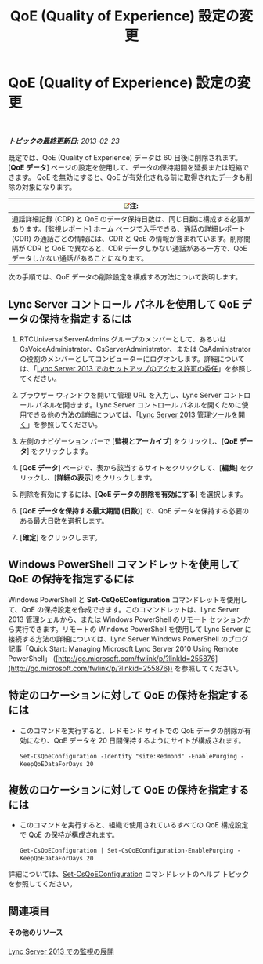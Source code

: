 ﻿---
title: QoE (Quality of Experience) 設定の変更
TOCTitle: QoE (Quality of Experience) 設定の変更
ms:assetid: a6b41de2-1466-4240-8a70-14ce6f0f3ddc
ms:mtpsurl: https://technet.microsoft.com/ja-jp/library/Gg182563(v=OCS.15)
ms:contentKeyID: 48273194
ms.date: 05/19/2016
mtps_version: v=OCS.15
ms.translationtype: HT
---

# QoE (Quality of Experience) 設定の変更

 

_**トピックの最終更新日:** 2013-02-23_

既定では、QoE (Quality of Experience) データは 60 日後に削除されます。 \[**QoE データ**\] ページの設定を使用して、データの保持期間を延長または短縮できます。 QoE を無効にすると、QoE が有効化される前に取得されたデータも削除の対象になります。

<table>
<thead>
<tr class="header">
<th><img src="images/Gg412781.note(OCS.15).gif" title="note" alt="note" />注:</th>
</tr>
</thead>
<tbody>
<tr class="odd">
<td>通話詳細記録 (CDR) と QoE のデータ保持日数は、同じ日数に構成する必要があります。[監視レポート] ホーム ページで入手できる、通話の詳細レポート (CDR) の通話ごとの情報には、CDR と QoE の情報が含まれています。削除間隔が CDR と QoE で異なると、CDR データしかない通話がある一方で、QoE データしかない通話があることになります。</td>
</tr>
</tbody>
</table>


次の手順では、QoE データの削除設定を構成する方法について説明します。

## Lync Server コントロール パネルを使用して QoE データの保持を指定するには

1.  RTCUniversalServerAdmins グループのメンバーとして、あるいは CsVoiceAdministrator、CsServerAdministrator、または CsAdministrator の役割のメンバーとしてコンピューターにログオンします。詳細については、「[Lync Server 2013 でのセットアップのアクセス許可の委任](lync-server-2013-delegate-setup-permissions.md)」を参照してください。

2.  ブラウザー ウィンドウを開いて管理 URL を入力し、Lync Server コントロール パネルを開きます。Lync Server コントロール パネルを開くために使用できる他の方法の詳細については、「[Lync Server 2013 管理ツールを開く](lync-server-2013-open-lync-server-administrative-tools.md)」を参照してください。

3.  左側のナビゲーション バーで \[**監視とアーカイブ**\] をクリックし、\[**QoE データ**\] をクリックします。

4.  \[**QoE データ**\] ページで、表から該当するサイトをクリックして、\[**編集**\] をクリックし、\[**詳細の表示**\] をクリックします。

5.  削除を有効にするには、\[**QoE データの削除を有効にする**\] を選択します。

6.  \[**QoE データを保持する最大期間 (日数)**\] で、QoE データを保持する必要のある最大日数を選択します。

7.  \[**確定**\] をクリックします。

## Windows PowerShell コマンドレットを使用して QoE の保持を指定するには

Windows PowerShell と **Set-CsQoEConfiguration** コマンドレットを使用して、QoE の保持設定を作成できます。このコマンドレットは、Lync Server 2013 管理シェルから、または Windows PowerShell のリモート セッションから実行できます。リモートの Windows PowerShell を使用して Lync Server に接続する方法の詳細については、Lync Server Windows PowerShell のブログ記事「Quick Start: Managing Microsoft Lync Server 2010 Using Remote PowerShell」 ([http://go.microsoft.com/fwlink/p/?linkId=255876](http://go.microsoft.com/fwlink/p/?linkid=255876)) を参照してください。

## 特定のロケーションに対して QoE の保持を指定するには

  - このコマンドを実行すると、レドモンド サイトでの QoE データの削除が有効になり、QoE データを 20 日間保持するようにサイトが構成されます。
    
        Set-CsQoeConfiguration -Identity "site:Redmond" -EnablePurging -KeepQoEDataForDays 20

## 複数のロケーションに対して QoE の保持を指定するには

  - このコマンドを実行すると、組織で使用されているすべての QoE 構成設定で QoE の保持が構成されます。
    
        Get-CsQoEConfiguration | Set-CsQoEConfiguration-EnablePurging -KeepQoEDataForDays 20 

詳細については、[Set-CsQoEConfiguration](set-csqoeconfiguration.md) コマンドレットのヘルプ トピックを参照してください。

## 関連項目

#### その他のリソース

[Lync Server 2013 での監視の展開](lync-server-2013-deploying-monitoring.md)

